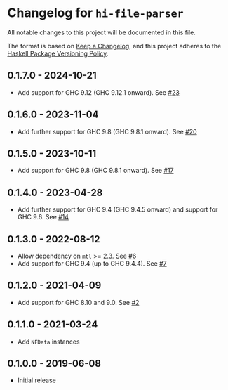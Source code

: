 # Changelog for `hi-file-parser`

All notable changes to this project will be documented in this file.

The format is based on [Keep a Changelog](https://keepachangelog.com/en/1.0.0/),
and this project adheres to the
[Haskell Package Versioning Policy](https://pvp.haskell.org/).

## 0.1.7.0 - 2024-10-21

* Add support for GHC 9.12 (GHC 9.12.1 onward). See
  [#23](https://github.com/commercialhaskell/hi-file-parser/pull/23)

## 0.1.6.0 - 2023-11-04

* Add further support for GHC 9.8 (GHC 9.8.1 onward). See
  [#20](https://github.com/commercialhaskell/hi-file-parser/pull/20)

## 0.1.5.0 - 2023-10-11

* Add support for GHC 9.8 (GHC 9.8.1 onward). See
  [#17](https://github.com/commercialhaskell/hi-file-parser/pull/17)

## 0.1.4.0 - 2023-04-28

* Add further support for GHC 9.4 (GHC 9.4.5 onward) and support for GHC 9.6.
  See [#14](https://github.com/commercialhaskell/hi-file-parser/pull/14)

## 0.1.3.0 - 2022-08-12

* Allow dependency on `mtl` >= 2.3. See
  [#6](https://github.com/commercialhaskell/hi-file-parser/pull/6)
* Add support for GHC 9.4 (up to GHC 9.4.4). See
  [#7](https://github.com/commercialhaskell/hi-file-parser/pull/7)

## 0.1.2.0 - 2021-04-09

* Add support for GHC 8.10 and 9.0. See
  [#2](https://github.com/commercialhaskell/hi-file-parser/pull/2)

## 0.1.1.0 - 2021-03-24

* Add `NFData` instances

## 0.1.0.0 - 2019-06-08

* Initial release
